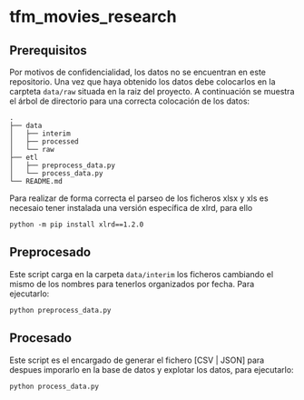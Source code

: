 # tfm_movies_research

## Prerequisitos
Por motivos de confidencialidad, los datos no se encuentran en este repositorio. Una vez que haya obtenido los datos debe colocarlos en la carpteta ```data/raw``` situada en la raiz del proyecto. A continuación se muestra el árbol de directorio para una correcta colocación de los datos:

```
.
├── data
│   ├── interim
│   ├── processed
│   └── raw
├── etl
│   ├── preprocess_data.py
│   └── process_data.py
└── README.md

```

Para realizar de forma correcta el parseo de los ficheros xlsx y xls es necesaio tener instalada una versión específica de xlrd, para ello

```
python -m pip install xlrd==1.2.0
```

## Preprocesado

Este script carga en la carpeta ```data/interim``` los ficheros cambiando el mismo de los nombres para tenerlos organizados por fecha. Para ejecutarlo:

```
python preprocess_data.py
```

## Procesado

Este script es el encargado de generar el fichero [CSV | JSON] para despues imporarlo en la base de datos y explotar los datos, para ejecutarlo:

```
python process_data.py
```
